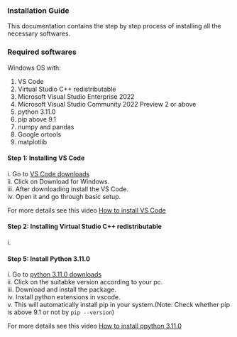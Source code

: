 ### Installation Guide

This documentation contains the step by step process of installing all the necessary softwares.

### Required softwares
Windows OS with:

1. VS Code
1. Virtual Studio C++ redistributable
2. Microsoft Visual Studio Enterprise 2022
3. Microsoft Visual Studio Community 2022 Preview 2 or above
4. python 3.11.0 
5. pip above 9.1 
6. numpy and pandas
7. Google ortools 
8. matplotlib

#### Step 1: Installing VS Code

i. Go to [VS Code downloads](https://code.visualstudio.com/) \
ii. Click on Download for Windows. \
iii. After downloading install the VS Code. \
iv. Open it and go through basic setup. 

For more details see this video [How to install VS Code](https://www.youtube.com/watch?v=cu_ykIfBprI)

#### Step 2: Installing Virtual Studio C++ redistributable

i. 

#### Step 5: Install Python 3.11.0

i. Go to [python 3.11.0 downloads](https://www.python.org/downloads/release/python-3110/) \
ii. Click on the suitabke version according to your pc. \
iii. Download and install the package. \
iv. Install python extensions in vscode. \
v. This will automatically install pip in your system.(Note: Check whether pip is above 9.1 or not by ``` pip --version ```) 

For more details see this video [How to install ppython 3.11.0](https://www.youtube.com/watch?v=VkdkwxGka3M) 






